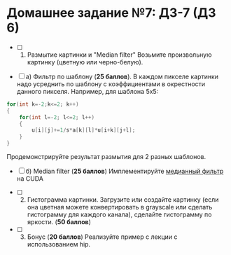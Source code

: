 # Домашнее задание №7: ДЗ-7 (ДЗ 6)

- [ ] 1. Размытие картинки и "Median filter" Возьмите произвольную картинку (цветную или черно-белую).

- [ ] а) Фильтр по шаблону (**25 баллов**). В каждом пикселе картинки надо усреднить по шаблону с коэффициентами в окрестности данного пикселя. Например, для шаблона 5x5:

```c++
for(int k=-2;k<=2; k++)
{
    for(int l=-2; l<=2; l++)
    {
        u[i][j]+=1/s*a[k][l]*u[i+k][j+l];
    }
}
```

Продемонстрируйте результат размытия для 2 разных шаблонов.

- [ ] б) Median filter (**25 баллов**) Имплементируйте [медианный фильтр](https://en.wikipedia.org/wiki/Median_filter) на CUDA

- [ ] 2. Гистограмма картинки. Загрузите или создайте картинку (если она цветная можете конвертировать в grayscale или сделать гистограмму для каждого канала), сделайте гистограмму по яркости. (**50 баллов**)

- [ ] 3. Бонус (**20 баллов**) Реализуйте пример с лекции с использованием hip.
